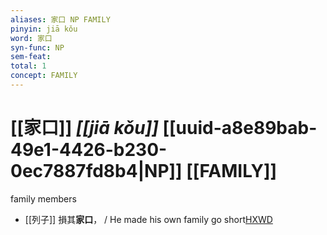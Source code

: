 ```yaml
---
aliases: 家口 NP FAMILY
pinyin: jiā kǒu
word: 家口
syn-func: NP
sem-feat: 
total: 1
concept: FAMILY 
---
```

# [[家口]] *[[jiā kǒu]]*  [[uuid-a8e89bab-49e1-4426-b230-0ec7887fd8b4|NP]] [[FAMILY]]
family members
 - [[列子]] 損其**家口**，
                     / He made his own family go short[HXWD](https://hxwd.org/textview.html?location=KR5c0124_tls_002-19a.7)